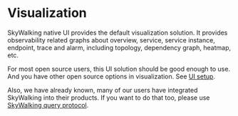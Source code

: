 # Visualization
SkyWalking native UI provides the default visualization solution.
It provides observability related graphs
about overview, service, service instance, endpoint, trace and alarm, 
including topology, dependency graph, heatmap, etc.
 
For most open source users, this UI solution should be good enough to use.
And you have other open source options in visualization.
See [UI setup](../setup/backend/ui-setup.md).

Also, we have already known, many of our users have integrated SkyWalking
into their products. 
If you want to do that too, please use [SkyWalking query protocol](../protocols/README.md#query-protocol).
 